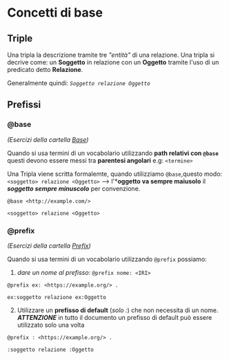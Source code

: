 # Concetti di base
## Triple
Una tripla la descrizione tramite tre _"entità"_ di una relazione. Una tripla si decrive come:
un **Soggetto** in relazione con un **Oggetto** tramite l'uso di un predicato detto **Relazione**.

Generalmente quindi: _`Soggetto relazione Oggetto`_
## Prefissi
### @base
 _(Esercizi della cartella [Base](./Base/))_

Quando si usa termini di un vocabolario utilizzando **path relativi con `@base`** questi devono essere messi tra **parentesi angolari** e.g: `<termine>`

Una Tripla viene scritta formalemte, quando utilizziamo `@base`,questo modo:
`<soggetto> relazione <Oggetto>` --> l'***oggetto va sempre maiusolo** il ***soggetto sempre minuscolo*** per convenzione.

```
@base <http://example.com/> 

<soggetto> relazione <Oggetto>
```

### @prefix

_(Esercizi della cartella [Prefix](./Prefix/))_

Quando si usa termini di un vocabolario utilizzando `@prefix` possiamo:
1. _dare un nome al prefisso_: `@prefix nome: <IRI>`

```esempio
@prefix ex: <https://example.org/> .

ex:soggetto relazione ex:Oggetto
```

2. Utilizzare un **prefisso di default** (_solo :_) che non necessita di un nome.
***ATTENZIONE*** in tutto il documento un prefisso di default può essere utilizzato solo una volta

```
@prefix : <https://example.org/> .

:soggetto relazione :Oggetto
```
